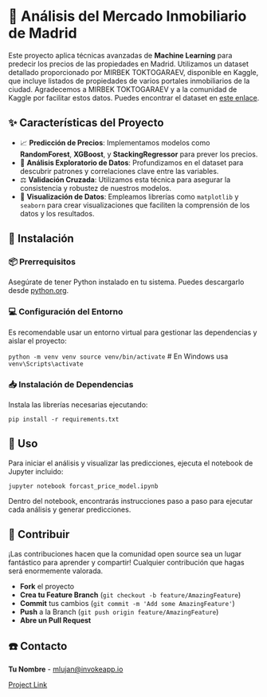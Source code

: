 # :office: Análisis del Mercado Inmobiliario de Madrid

Este proyecto aplica técnicas avanzadas de **Machine Learning** para predecir los precios de las propiedades en Madrid. Utilizamos un dataset detallado proporcionado por MIRBEK TOKTOGARAEV, disponible en Kaggle, que incluye listados de propiedades de varios portales inmobiliarios de la ciudad. Agradecemos a MIRBEK TOKTOGARAEV y a la comunidad de Kaggle por facilitar estos datos. Puedes encontrar el dataset en [este enlace](https://www.kaggle.com/datasets/mirbektoktogaraev/madrid-real-estate-market).

## :sparkles: Características del Proyecto

- :chart_with_upwards_trend: **Predicción de Precios**: Implementamos modelos como **RandomForest**, **XGBoost**, y **StackingRegressor** para prever los precios.
- :mag_right: **Análisis Exploratorio de Datos**: Profundizamos en el dataset para descubrir patrones y correlaciones clave entre las variables.
- :balance_scale: **Validación Cruzada**: Utilizamos esta técnica para asegurar la consistencia y robustez de nuestros modelos.
- :art: **Visualización de Datos**: Empleamos librerías como `matplotlib` y `seaborn` para crear visualizaciones que faciliten la comprensión de los datos y los resultados.

## :wrench: Instalación

### :package: Prerrequisitos

Asegúrate de tener Python instalado en tu sistema. Puedes descargarlo desde [python.org](https://www.python.org/downloads/).

### :computer: Configuración del Entorno

Es recomendable usar un entorno virtual para gestionar las dependencias y aislar el proyecto:


`python -m venv venv
source venv/bin/activate`  # En Windows usa `venv\Scripts\activate`


### :inbox_tray: Instalación de Dependencias

Instala las librerías necesarias ejecutando:

`pip install -r requirements.txt`


## :rocket: Uso

Para iniciar el análisis y visualizar las predicciones, ejecuta el notebook de Jupyter incluido:

`jupyter notebook forcast_price_model.ipynb`


Dentro del notebook, encontrarás instrucciones paso a paso para ejecutar cada análisis y generar predicciones.

## :handshake: Contribuir

¡Las contribuciones hacen que la comunidad open source sea un lugar fantástico para aprender y compartir! Cualquier contribución que hagas será enormemente valorada.

- **Fork** el proyecto
- **Crea tu Feature Branch** (`git checkout -b feature/AmazingFeature`)
- **Commit** tus cambios (`git commit -m 'Add some AmazingFeature'`)
- **Push** a la Branch (`git push origin feature/AmazingFeature`)
- **Abre un Pull Request**

## :phone: Contacto

**Tu Nombre** - [mlujan@invokeapp.io](mailto:mlujan@invokeapp.io)

[Project Link](https://github.com/LargoLujan/real-estate-price-forecast-madrid)
